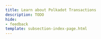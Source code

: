 ```yaml
---
title: Learn about Polkadot Transactions
description: TODO
hide: 
- feedback
template: subsection-index-page.html
---
```

